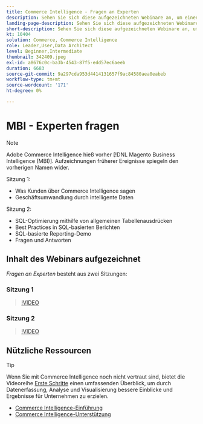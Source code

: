 ```yaml
---
title: Commerce Intelligence - Fragen an Experten
description: Sehen Sie sich diese aufgezeichneten Webinare an, um einen tiefen Einblick in das Commerce Intelligence-Produktteam zu erhalten, einschließlich der geschäftlichen Transformation durch intelligente Daten.
landing-page-description: Sehen Sie sich diese aufgezeichneten Webinare an, um einen tiefen Einblick in das Commerce Intelligence-Produktteam zu erhalten, einschließlich der geschäftlichen Transformation durch intelligente Daten.
short-description: Sehen Sie sich diese aufgezeichneten Webinare an, um einen tiefen Einblick in das Commerce Intelligence-Produktteam zu erhalten, einschließlich der geschäftlichen Transformation durch intelligente Daten.
kt: 10404
solution: Commerce, Commerce Intelligence
role: Leader,User,Data Architect
level: Beginner,Intermediate
thumbnail: 342409.jpeg
exl-id: a8676c0c-ba3b-4543-87f5-edd57ec6aeeb
duration: 6683
source-git-commit: 9a297cda953d4414131657f9ac84580aea0eabeb
workflow-type: tm+mt
source-wordcount: '171'
ht-degree: 0%

---
```


# MBI - Experten fragen

>[!NOTE]
>
>Adobe Commerce Intelligence hieß vorher [!DNL Magento Business Intelligence (MBI)]. Aufzeichnungen früherer Ereignisse spiegeln den vorherigen Namen wider.

Sitzung 1:

- Was Kunden über Commerce Intelligence sagen
- Geschäftsumwandlung durch intelligente Daten

Sitzung 2:

- SQL-Optimierung mithilfe von allgemeinen Tabellenausdrücken
- Best Practices in SQL-basierten Berichten
- SQL-basierte Reporting-Demo
- Fragen und Antworten

## Inhalt des Webinars aufgezeichnet

_Fragen an Experten_ besteht aus zwei Sitzungen:

### Sitzung 1

>[!VIDEO](https://video.tv.adobe.com/v/342409?quality=12&learn=on)

### Sitzung 2

>[!VIDEO](https://video.tv.adobe.com/v/342410?quality=12&learn=on)

## Nützliche Ressourcen

>[!TIP]
>
>Wenn Sie mit Commerce Intelligence noch nicht vertraut sind, bietet die Videoreihe [Erste Schritte](https://experienceleague.adobe.com/docs/commerce-learn/tutorials/mbi/introduction/1-overview.html) einen umfassenden Überblick, um durch Datenerfassung, Analyse und Visualisierung bessere Einblicke und Ergebnisse für Unternehmen zu erzielen.

- [Commerce Intelligence-Einführung](https://experienceleague.adobe.com/docs/commerce-business-intelligence/mbi/getting-started.html)
- [Commerce Intelligence-Unterstützung](https://experienceleague.adobe.com/docs/commerce-knowledge-base/kb/troubleshooting/miscellaneous/mbi-service-policies.html)
